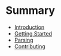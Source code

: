 # Summary

- [Introduction](./introduction.md)
- [Getting Started](./getting_started.md)
- [Parsing](./parsing.md)
- [Contributing](./contributing.md)
